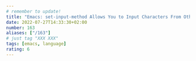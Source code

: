 ```yaml
---
# remember to update!
title: "Emacs: set-input-method Allows You to Input Characters From Other Languages"
date: 2022-07-27T14:33:30+02:00
number: 163
aliases: ["/163"]
# just tag "XXX XXX"
tags: [emacs, language]
rating: 6
---
```

